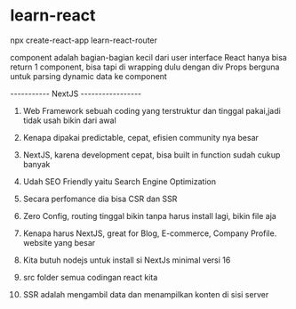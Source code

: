 # learn-react
npx create-react-app learn-react-router

component adalah bagian-bagian kecil dari user interface
React hanya bisa return 1 component, bisa tapi di wrapping dulu dengan div
Props berguna untuk parsing dynamic data ke component




----------- NextJS -----------------
1. Web Framework sebuah coding yang terstruktur dan tinggal pakai,jadi tidak usah bikin dari awal
2. Kenapa dipakai predictable, cepat, efisien community nya besar
3. NextJS, karena development cepat, bisa built in function sudah cukup banyak
4. Udah SEO Friendly yaitu Search Engine Optimization
5. Secara perfomance dia bisa CSR dan SSR
6. Zero Config, routing tinggal bikin tanpa harus install lagi, bikin file aja

7. Kenapa harus NextJS, great for Blog, E-commerce, Company Profile. website yang besar
8. Kita butuh nodejs untuk install si NextJs minimal versi 16
9. src folder semua codingan react kita
10. SSR adalah mengambil data dan menampilkan konten di sisi server
